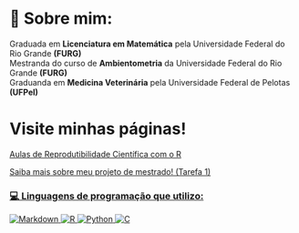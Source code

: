 # 💫 Sobre mim:
Graduada em <b>Licenciatura em Matemática</b> pela Universidade Federal do Rio Grande <b>(FURG)</b><br>Mestranda do curso de <b>Ambientometria</b> da Universidade Federal do Rio Grande <b>(FURG)</b><br>Graduanda em <b>Medicina Veterinária</b> pela Universidade Federal de Pelotas <b>(UFPel)</b>

# Visite minhas páginas!
<p> <a href="https://sh3roff.github.io/Reprodutibilidade2401/"> Aulas de Reprodutibilidade Científica com o R

<p> <a href="https://sh3roff.github.io/Reprodutibilidade2401/pagtest"> Saiba mais sobre meu projeto de mestrado! (Tarefa 1)

### 💻 Linguagens de programação que utilizo:
![Markdown](https://img.shields.io/badge/markdown-%23000000.svg?style=for-the-badge&logo=markdown&logoColor=white) ![R](https://img.shields.io/badge/r-%23276DC3.svg?style=for-the-badge&logo=r&logoColor=white) ![Python](https://img.shields.io/badge/python-3670A0?style=for-the-badge&logo=python&logoColor=ffdd54) ![C](https://img.shields.io/badge/c-%2300599C.svg?style=for-the-badge&logo=c&logoColor=white)

<!-- Proudly created with GPRM ( https://gprm.itsvg.in ) -->

